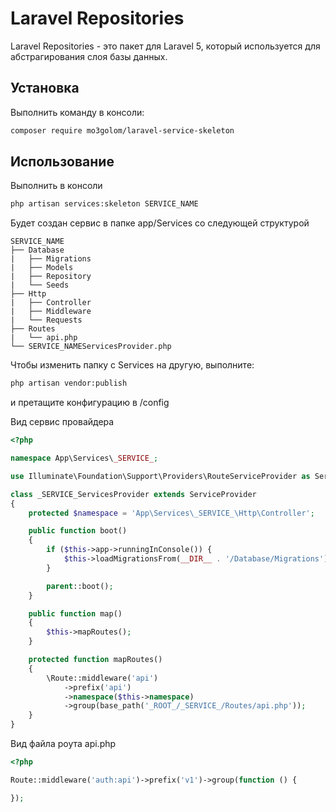 # Laravel Repositories

Laravel Repositories - это пакет для Laravel 5, который используется для абстрагирования слоя базы данных.

## Установка

Выполнить команду в консоли:


 ```bash
 composer require mo3golom/laravel-service-skeleton
 ```


## Использование

Выполнить в консоли

```bash
php artisan services:skeleton SERVICE_NAME
```

Будет создан сервис в папке app/Services со следующей структурой

```
SERVICE_NAME
├── Database
|   ├── Migrations
|   ├── Models
|   ├── Repository
|   └── Seeds
├── Http
|   ├── Controller
|   ├── Middleware
|   └── Requests
├── Routes
|   └── api.php
└── SERVICE_NAMEServicesProvider.php
```

Чтобы изменить папку с Services на другую, выполните:
```bash
php artisan vendor:publish
```
и претащите конфигурацию в /config


Вид сервис провайдера
```php
<?php 

namespace App\Services\_SERVICE_;

use Illuminate\Foundation\Support\Providers\RouteServiceProvider as ServiceProvider;

class _SERVICE_ServicesProvider extends ServiceProvider
{
    protected $namespace = 'App\Services\_SERVICE_\Http\Controller';

    public function boot()
    {
        if ($this->app->runningInConsole()) {
            $this->loadMigrationsFrom(__DIR__ . '/Database/Migrations');
        }

        parent::boot();
    }

    public function map()
    {
        $this->mapRoutes();
    }

    protected function mapRoutes()
    {
        \Route::middleware('api')
            ->prefix('api')
            ->namespace($this->namespace)
            ->group(base_path('_ROOT_/_SERVICE_/Routes/api.php'));
    }
}
```

Вид файла роута api.php
```php
<?php

Route::middleware('auth:api')->prefix('v1')->group(function () {

});
```